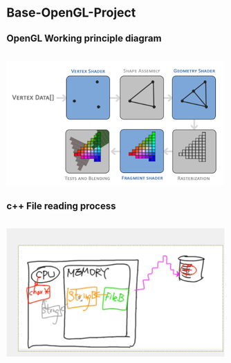 # Base-OpenGL-Project
## OpenGL Working principle diagram
# ![Working principle diagram](./image/OpenGL.png)

## c++ File reading process 
# ![c++ File reading process](./image/openfile.png)